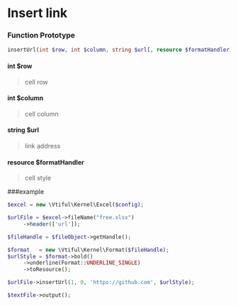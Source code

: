 # Insert link

### **Function Prototype**

```php
insertUrl(int $row, int $column, string $url[, resource $formatHandler])
```

#### **int $row**

> cell row

#### **int $column**

> cell column

#### **string $url**

> link address

#### **resource $formatHandler**

> cell style

###example

```php
$excel = new \Vtiful\Kernel\Excel($config);

$urlFile = $excel->fileName("free.xlsx")
     ->header(['url']);

$fileHandle = $fileObject->getHandle();

$format   = new \Vtiful\Kernel\Format($fileHandle);
$urlStyle = $format->bold()
     ->underline(Format::UNDERLINE_SINGLE)
     ->toResource();

$urlFile->insertUrl(1, 0, 'https://github.com', $urlStyle);

$textFile->output();
```